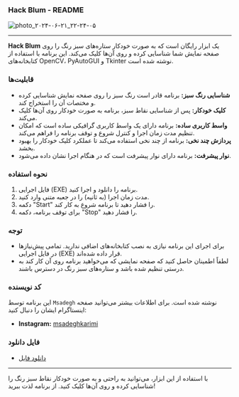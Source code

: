 ### Hack Blum - README

![photo_۲۰۲۴-۰۶-۲۱_۲۲-۲۴-۰۵](https://github.com/msade6h/Hack-blum-Telehram/assets/94873023/de73556e-9125-4e6c-a07b-1a406f039530)

---

**Hack Blum** یک ابزار رایگان است که به صورت خودکار ستاره‌های سبز رنگ را روی صفحه نمایش شما شناسایی کرده و روی آن‌ها کلیک می‌کند. این برنامه با استفاده از کتابخانه‌های OpenCV، PyAutoGUI و Tkinter نوشته شده است.

### قابلیت‌ها

- **شناسایی رنگ سبز:** برنامه قادر است رنگ سبز را روی صفحه نمایش شناسایی کرده و مختصات آن را استخراج کند.
- **کلیک خودکار:** پس از شناسایی نقاط سبز، برنامه به صورت خودکار روی آن‌ها کلیک می‌کند.
- **واسط کاربری ساده:** برنامه دارای یک واسط کاربری گرافیکی ساده است که امکان تنظیم مدت زمان اجرا و کنترل شروع و توقف برنامه را فراهم می‌کند.
- **پردازش چند نخی:** برنامه از چند نخی استفاده می‌کند تا عملکرد کلیک خودکار را بهبود بخشد.
- **نوار پیشرفت:** برنامه دارای نوار پیشرفت است که در هنگام اجرا نشان داده می‌شود.

### نحوه استفاده

1. فایل اجرایی (EXE) برنامه را دانلود و اجرا کنید.
2. مدت زمان اجرا (به ثانیه) را در جعبه متنی وارد کنید.
3. دکمه "Start" را فشار دهید تا برنامه شروع به کار کند.
4. برای توقف برنامه، دکمه "Stop" را فشار دهید.

### توجه

- برای اجرای این برنامه نیازی به نصب کتابخانه‌های اضافی ندارید. تمامی پیش‌نیازها در فایل اجرایی (EXE) قرار داده شده‌اند.
- لطفاً اطمینان حاصل کنید که صفحه نمایشی که می‌خواهید برنامه روی آن کار کند به درستی تنظیم شده باشد و ستاره‌های سبز رنگ در دسترس باشند.

### کد نویسنده

این برنامه توسط `Msadegh` نوشته شده است. برای اطلاعات بیشتر می‌توانید صفحه اینستاگرام ایشان را دنبال کنید:
- **Instagram:** [msadeghkarimi](https://instagram.com/msadeghkarimi)

### فایل دانلود 
- [دانلود فایل](https://terabox.com/s/1s2a4nKyF4g3g6lAsqeEUwQ)


---

با استفاده از این ابزار، می‌توانید به راحتی و به صورت خودکار نقاط سبز رنگ را شناسایی کرده و روی آن‌ها کلیک کنید. از برنامه لذت ببرید!
